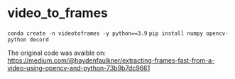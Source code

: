 # video_to_frames

``` conda create -n videotoframes -y python==3.9 ```
``` pip install numpy opencv-python decord ```

The original code was avaible on: https://medium.com/@haydenfaulkner/extracting-frames-fast-from-a-video-using-opencv-and-python-73b9b7dc9661
